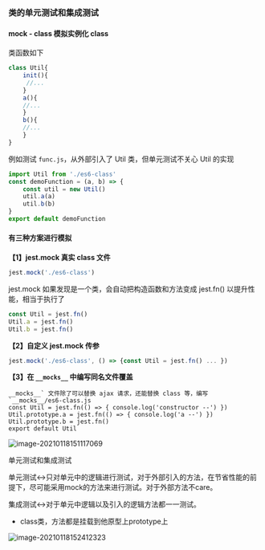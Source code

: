 ### 类的单元测试和集成测试

#### mock - class 模拟实例化 class

类函数如下

```js
class Util{
    init(){
     //...
    }
    a(){
    //...
    }
    b(){
    //...
    }
}
```

例如测试 `func.js`，从外部引入了 Util 类，但单元测试不关心 Util 的实现

```javascript
import Util from './es6-class'
const demoFunction = (a, b) => {
    const util = new Util()
    util.a(a)
    util.b(b)
}
export default demoFunction
```

#### 有三种方案进行模拟

**【1】jest.mock 真实 class 文件**

```javascript
jest.mock('./es6-class')
```

jest.mock 如果发现是一个类，会自动把构造函数和方法变成 jest.fn() 以提升性能，相当于执行了

```javascript
const Util = jest.fn()
Util.a = jest.fn()
Util.b = jest.fn()
```

**【2】自定义 jest.mock 传参**

```javascript
jest.mock('./es6-class', () => {const Util = jest.fn() ... })
```

**【3】在 `__mocks__` 中编写同名文件覆盖**

```
__mocks__` 文件除了可以替换 ajax 请求，还能替换 class 等，编写 `__mocks__/es6-class.js
const Util = jest.fn(() => { console.log('constructor --') })
Util.prototype.a = jest.fn(() => { console.log('a --') })
Util.prototype.b = jest.fn()
export default Util
```

![image-20210118151117069](D:\笔记\jest入门\media\image-20210118151117069.png)

单元测试和集成测试

单元测试<->只对单元中的逻辑进行测试，对于外部引入的方法，在节省性能的前提下，尽可能采用mock的方法来进行测试。对于外部方法不care。

集成测试<->对于单元中逻辑以及引入的逻辑方法都一一测试。

- class类，方法都是挂载到他原型上prototype上

![image-20210118152412323](D:\笔记\jest入门\media\image-20210118152412323.png)